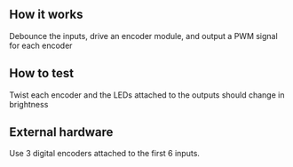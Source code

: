 <!---

This file is used to generate your project datasheet. Please fill in the information below and delete any unused
sections.

You can also include images in this folder and reference them in the markdown. Each image must be less than
512 kb in size, and the combined size of all images must be less than 1 MB.
-->

## How it works

Debounce the inputs, drive an encoder module, and output a PWM signal for each encoder

## How to test

Twist each encoder and the LEDs attached to the outputs should change in brightness

## External hardware

Use 3 digital encoders attached to the first 6 inputs.
